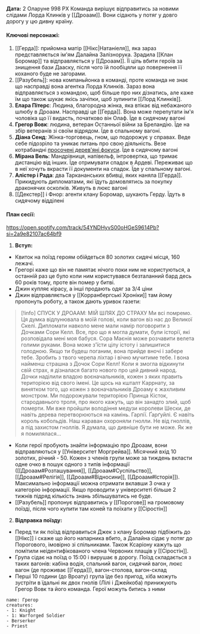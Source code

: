 **Дата:** 2 Оларуне 998 РХ
Команда вирішує відправитись за новими слідами Лорда Клинків у [[Дроаам]]. Вони сідають у потяг у довго дорогу у цю дивну країну.

#### **Ключові персонажі:**
1. [[Герда]]: прийомна матір [[Нікс|Натаніеля]], яка зараз представляється ім'ям Далайна Залізнорука. Зрадила [[Клан Боромар]] та відправляється у [[Дроаам]]. Її ціль вбити героїв за знищення бази Дааску, після чого їй пообіцяли що повернення її коханого буде не загорами. 
2. [[Разубель]]: нова компаньйонка в команді, проте команда не знає що насправді вона агентка Лорда Клинків. Зараз вона відправляється з командою, щоб більше про них дізнатись, але каже їм що також шукає якісь зачіпки, щоб зупинити [[Лорд Клинків]].
3. **Елара Пітерс**: Людина, благородна жінка, яка втікає від небажаного шлюбу в Дроаам. Насправді це [[Герда]]. Вона може перепутати ім'я чоловіка що її видасть, початково він Олаф. Їде в сидячому вагоні
4. **Грегор Вовк**: людина, ветеран Останньої війни за Бреландію. Їде на збір ветеранів зі своїм відрядом. Їде в спальному вагоні. 
5. **Діана Сенд**: Жінка-торговець, гном, що подорожує у справах. Веде себе підозріло та уникає питань про свою діяльність. Везе котрабандні [просочені дерев'яні фокуси](https://www.dndbeyond.com/magic-items/215726-imbued-wood-focus). Їде в сидячому вагоні
6. **Мірана Вель**: Мандрівниця, напівельф, інтровертка, що тримає дистанцію від інших. Їде отримувати спадок в Ардеві. Переживає що в неї хочуть вкрасти її документи на спадок. Їде у спальному вагоні.
7. **Алістер і Рада**: два Таркананських вбивці, яких наняла [[Герда]]. Прикидують дипломатами, які їдуть домовлятись за покупку драконячих осколків. Живуть в люкс вагоні
8. [[Декстер]] і Фнор: агенти клану Боромар, шукають Герду. Їдуть в сидячому відділені
#### **План сесії:**
https://open.spotify.com/track/54YNDHyvS00oHGeS9614Pb?si=2a9e82107ac64bf9
1. **Вступ:**
- Квиток на поїзд героям обійдеться 80 золотих сидячі місця, 160 лежачі.
- Грегорі каже що він не памятає нічого поки ним не користуються, а останній раз це було коли ним користувався безталанний бард десь 60 років тому, проте він помер у битві.
- Джин купляє кірасу, а інші продають одяг за 3/4 ціни
- Джин відправляється у [[Корранбергські Хроніки]] там йому пропонуть роботу, а також дають уривок газети:
>[!info] СПУСК У ДРОААМ: МІЙ ШЛЯХ ДО СТРАХУ
  > Ми всі помремо. Ця думка відлунювала в моїй голові, коли вагон віз нас до Великої Скелі. Дипломати навколо мене мали намір поговорити з Дочками Сори Келл. Все, про що я могла думати, були історії, які розповідала мені моя бабуся. Сора Маєнія може розчавити велета голими руками. Вона може з'їсти цілу істоту і залишитися голодною. Якщо ти будеш поганим, вона прийде вночі і забере тебе. Зробить з твого черепа ліхтар і вічно мучитиме тебе. І вона найменш страшна з Дочок Сори Келл!
> Коли я змогла відкинути свій страх, я дізналася багато нового про цей дивний народ. Дочки наділили владою воєначальників, кожен з яких править територією від свого імені. Це щось на кшталт Каррнату, за винятком того, що кожен з воєначальників Дроаму є жахливим монстром. Ми подорожували територією Принца Кісток, стародавнього троля, про якого кажуть, що він занадто злий, щоб померти. Ми вже пройшли володіння медузи королеви Шески, де навіть дерева перетворюються на камінь. Гарпії. Ґарґуйлі. Є навіть король кобольдів. Наш караван охороняли гнолли. Не від гноллів, а під захистом гноллів. Я думала, що дивніше бути не може. Як же я помилялася...

- Коли герої пробують знайти інформацію про Дроаам, вони відправляються у [[Університет Моргрейва]]. Місячний вхід 10 золотих, річний - 50. Кожен з членів групи може за тиждень вкласти одне очко в пошук одного з типів інформації ([[Дроаам#Розташування]], [[Дроаам#Суспільство]], [[Дроаам#Релігія]], [[Дроаам#Відносини]], [[Дроаам#Історія]]). Максимально інформації можна отримати вклавши 3 очка у категорію інформації. Якщо проводити у університеті більше 2 тижнів підряд кількість знань збільшуватись не буде.
- [[Разубель]] пропонує відправитись у [[Порогове]] на громовому поїзді, після чого купити там коней та поїхати у [[Сіростін]]

2. **Відправка поїзду:**
- Перед ти як поїзд відправиться Джек з клану Боромар підбіжить до [[Нікс]] і скаже що його напарника вбито, а Далайна сідає у потяг до Порогового, імовірно зі спільниками. Також Ксаріону кажуть що помітили неідентифікованого члена Червоних плащів у [[Сіростін]].
- Група сідає на поїзд о 15:00 і вирушає в дорогу. Поїзд складається з таких вагонів: кабіна водія, спальний вагон, сидячий вагон, люкс вагон (де проживає [[Герда]]), вагон-столова, вагон-склад
- Перші 10 години (до Вроату) група їде без пригод, хіба можуть зустріти в їдальні як двох гнолів (Лілі і Джейкоба) принижують Грегор Вовк та його команда. Герої можуть битись з ними
```encounter 
name: Грегор 
creatures: 
- 1: Knight
- 1: Warforged Soldier
- Berserker
- Priest
```